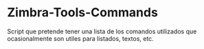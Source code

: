 # Zimbra-Tools-Commands
Script que pretende tener una lista de los comandos utilizados que ocasionalmente son utiles para listados, textos, etc.
